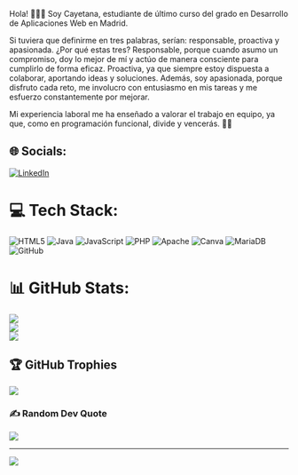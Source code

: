 Hola! 🙋🏻‍♀️
Soy Cayetana, estudiante de último curso del grado en Desarrollo de Aplicaciones Web en Madrid.

Si tuviera que definirme en tres palabras, serían:
responsable, proactiva y apasionada.
¿Por qué estas tres? Responsable, porque cuando
asumo un compromiso, doy lo mejor de mí y actúo de
manera consciente para cumplirlo de forma eficaz.
Proactiva, ya que siempre estoy dispuesta a colaborar,
aportando ideas y soluciones. Además, soy apasionada,
porque disfruto cada reto, me involucro con
entusiasmo en mis tareas y me esfuerzo
constantemente por mejorar.

Mi experiencia laboral me ha enseñado a valorar el trabajo en equipo, ya que, como en programación funcional, divide y vencerás. 💪🏼

## 🌐 Socials:
[![LinkedIn](https://img.shields.io/badge/LinkedIn-%230077B5.svg?logo=linkedin&logoColor=white)](https://linkedin.com/in/https://www.linkedin.com/in/cayetana-isabel-rosado-grijalba-a00853345?utm_source=share&utm_campaign=share_via&utm_content=profile&utm_medium=ios_app) 

# 💻 Tech Stack:
![HTML5](https://img.shields.io/badge/html5-%23E34F26.svg?style=for-the-badge&logo=html5&logoColor=white) ![Java](https://img.shields.io/badge/java-%23ED8B00.svg?style=for-the-badge&logo=openjdk&logoColor=white) ![JavaScript](https://img.shields.io/badge/javascript-%23323330.svg?style=for-the-badge&logo=javascript&logoColor=%23F7DF1E) ![PHP](https://img.shields.io/badge/php-%23777BB4.svg?style=for-the-badge&logo=php&logoColor=white) ![Apache](https://img.shields.io/badge/apache-%23D42029.svg?style=for-the-badge&logo=apache&logoColor=white) ![Canva](https://img.shields.io/badge/Canva-%2300C4CC.svg?style=for-the-badge&logo=Canva&logoColor=white) ![MariaDB](https://img.shields.io/badge/MariaDB-003545?style=for-the-badge&logo=mariadb&logoColor=white) ![GitHub](https://img.shields.io/badge/github-%23121011.svg?style=for-the-badge&logo=github&logoColor=white)
# 📊 GitHub Stats:
![](https://github-readme-stats.vercel.app/api?username=CayetanaRosado&theme=radical&hide_border=false&include_all_commits=false&count_private=false)<br/>
![](https://github-readme-streak-stats.herokuapp.com/?user=CayetanaRosado&theme=radical&hide_border=false)<br/>
![](https://github-readme-stats.vercel.app/api/top-langs/?username=CayetanaRosado&theme=radical&hide_border=false&include_all_commits=false&count_private=false&layout=compact)

## 🏆 GitHub Trophies
![](https://github-profile-trophy.vercel.app/?username=CayetanaRosado&theme=radical&no-frame=false&no-bg=true&margin-w=4)

### ✍️ Random Dev Quote
![](https://quotes-github-readme.vercel.app/api?type=horizontal&theme=radical)

---
[![](https://visitcount.itsvg.in/api?id=CayetanaRosado&icon=0&color=0)](https://visitcount.itsvg.in)

<!-- Proudly created with GPRM ( https://gprm.itsvg.in ) -->
